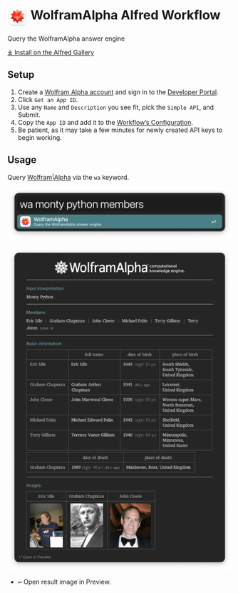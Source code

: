 # <img src='Workflow/icon.png' width='45' align='center' alt='icon'> WolframAlpha Alfred Workflow

Query the WolframAlpha answer engine

[⤓ Install on the Alfred Gallery](https://alfred.app/workflows/alfredapp/wolframalpha)

## Setup

1. Create a [Wolfram Alpha account](https://account.wolfram.com/login/create) and sign in to the [Developer Portal](https://developer.wolframalpha.com).
2. Click `Get an App ID`.
3. Use any `Name` and `Description` you see fit, pick the `Simple API`, and Submit.
4. Copy the `App ID` and add it to the [Workflow’s Configuration](https://www.alfredapp.com/help/workflows/user-configuration/).
5. Be patient, as it may take a few minutes for newly created API keys to begin working.

## Usage

Query [Wolfram|Alpha](https://www.wolframalpha.com) via the `wa` keyword.

![Asking a question](Workflow/images/about/keyword.png)

![Response](Workflow/images/about/textview.png)

* <kbd>↩&#xFE0E;</kbd> Open result image in Preview.
